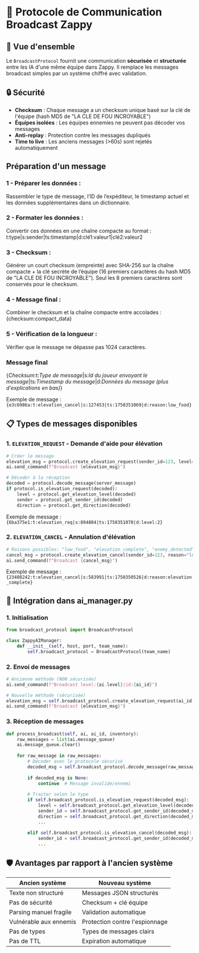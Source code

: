 # 📡 Protocole de Communication Broadcast Zappy

## 🎯 Vue d'ensemble

Le `BroadcastProtocol` fournit une communication **sécurisée** et **structurée** entre les IA d'une même équipe dans Zappy. Il remplace les messages broadcast simples par un système chiffré avec validation.

## 🔒 Sécurité

- **Checksum** : Chaque message a un checksum unique basé sur la clé de l'équipe (hash MD5 de "LA CLE DE FOU INCROYABLE")
- **Équipes isolées** : Les équipes ennemies ne peuvent pas décoder vos messages
- **Anti-replay** : Protection contre les messages dupliqués
- **Time to live** : Les anciens messages (>60s) sont rejetés automatiquement

## Préparation d'un message

### 1 - Préparer les données :
Rassembler le type de message, l’ID de l’expéditeur, le timestamp actuel et les données supplémentaires dans un dictionnaire.

### 2 - Formater les données :
Convertir ces données en une chaîne compacte au format :
t:type|s:sender|ts:timestamp|d:clé1:valeur1|clé2:valeur2

### 3 - Checksum :
Générer un court checksum (empreinte) avec SHA-256 sur la chaîne compacte + la clé secrète de l’équipe (16 premiers caractères du hash MD5 de "LA CLE DE FOU INCROYABLE"). Seul les 8 premiers caractères sont conservés pour le checksum.

### 4 - Message final :
Combiner le checksum et la chaîne compacte entre accolades :
{checksum:compact_data}

### 5 - Vérification de la longueur :
Vérifier que le message ne dépasse pas 1024 caractères.

### Message final

{*Checksum*:t:*Type de message*|s:*Id du joueur envoyant le message*|ts:*Timestamp du message*|d:*Données du message (plus d'explications en bas)*}

Exemple de message : ```{e3c6986a:t:elevation_cancel|s:127453|ts:1750351069|d:reason:low_food}```

## 📋 Types de messages disponibles

### 1. `ELEVATION_REQUEST` - Demande d'aide pour élévation
```python
# Créer le message
elevation_msg = protocol.create_elevation_request(sender_id=123, level=3)
ai.send_command(f"Broadcast {elevation_msg}")

# Décoder à la réception
decoded = protocol.decode_message(server_message)
if protocol.is_elevation_request(decoded):
    level = protocol.get_elevation_level(decoded)
    sender = protocol.get_sender_id(decoded)
    direction = protocol.get_direction(decoded)
```

Exemple de message : ```{6ba375e1:t:elevation_req|s:894804|ts:1750351070|d:level:2}```

### 2. `ELEVATION_CANCEL` - Annulation d'élévation
```python
# Raisons possibles: "low_food", "elevation_complete", "enemy_detected"
cancel_msg = protocol.create_elevation_cancel(sender_id=123, reason="low_food")
ai.send_command(f"Broadcast {cancel_msg}")
```

Exemple de message : ```{23408242:t:elevation_cancel|s:583991|ts:1750350526|d:reason:elevation_complete}```

## 🔧 Intégration dans ai_manager.py

### 1. Initialisation
```python
from broadcast_protocol import BroadcastProtocol

class ZappyAIManager:
    def __init__(self, host, port, team_name):
        self.broadcast_protocol = BroadcastProtocol(team_name)
```

### 2. Envoi de messages
```python
# Ancienne méthode (NON sécurisée)
ai.send_command(f"Broadcast level:{ai.level}|id:{ai_id}")

# Nouvelle méthode (sécurisée)
elevation_msg = self.broadcast_protocol.create_elevation_request(ai_id, ai.level)
ai.send_command(f"Broadcast {elevation_msg}")
```

### 3. Réception de messages
```python
def process_broadcast(self, ai, ai_id, inventory):
    raw_messages = list(ai.message_queue)
    ai.message_queue.clear()
    
    for raw_message in raw_messages:
        # Décoder avec le protocole sécurisé
        decoded_msg = self.broadcast_protocol.decode_message(raw_message)
        
        if decoded_msg is None:
            continue  # Message invalide/ennemi
        
        # Traiter selon le type
        if self.broadcast_protocol.is_elevation_request(decoded_msg):
            level = self.broadcast_protocol.get_elevation_level(decoded_msg)
            sender_id = self.broadcast_protocol.get_sender_id(decoded_msg)
            direction = self.broadcast_protocol.get_direction(decoded_msg)
            ...
        
        elif self.broadcast_protocol.is_elevation_cancel(decoded_msg):
            sender_id = self.broadcast_protocol.get_sender_id(decoded_msg)
            ...
```

## 🛡️ Avantages par rapport à l'ancien système

| Ancien système | Nouveau système |
|----------------|-----------------|
| Texte non structuré | Messages JSON structurés |
| Pas de sécurité | Checksum + clé équipe |
| Parsing manuel fragile | Validation automatique |
| Vulnérable aux ennemis | Protection contre l'espionnage |
| Pas de types | Types de messages clairs |
| Pas de TTL | Expiration automatique |
